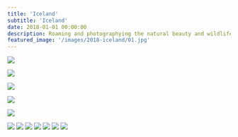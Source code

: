 ```yaml
---
title: 'Iceland'
subtitle: 'Iceland'
date: 2018-01-01 00:00:00
description: Roaming and photographying the natural beauty and wildlife of Iceland.
featured_image: '/images/2018-iceland/01.jpg'
---
```


![](/images/2018-iceland/01.jpg)


<!-- > “As a cowboy would say, never approach a bull from the front, a horse from the rear, or a fool from any direction.” -->


![](/images/2018-iceland/02.jpg)  

![](/images/2018-iceland/03.jpg)  

![](/images/2018-iceland/04.jpg)  

![](/images/2018-iceland/05.jpg)

<div class="gallery" data-columns="2">
	<img src="/images/2018-iceland/06.jpg">
	<img src="/images/2018-iceland/07.jpg">
	<img src="/images/2018-iceland/08.jpg">
	<img src="/images/2018-iceland/09.jpg">
	<img src="/images/2018-iceland/10.jpg">
	<img src="/images/2018-iceland/11.jpg">
	<img src="/images/2018-iceland/12.jpg">
</div>